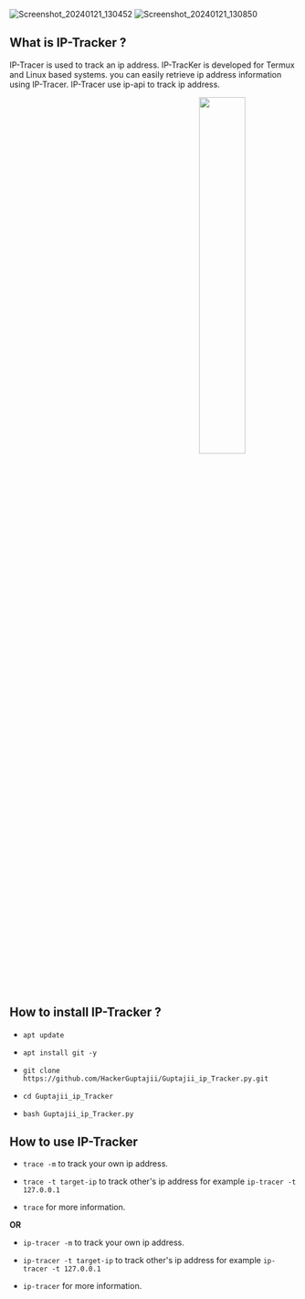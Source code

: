 ![Screenshot_20240121_130452](https://github.com/GuptajiiHacker/Guptajii_ip_Tracker/assets/155041576/be6bd682-4baf-4016-9b14-b82ab19e3c02)
![Screenshot_20240121_130850](https://github.com/GuptajiiHacker/Guptajii_ip_Tracker/assets/155041576/6c813f8b-c812-42d3-9a99-1ade94d183f6)
## What is IP-Tracker ?

IP-Tracer is used to track an ip address. IP-TracKer is developed for Termux and Linux based systems. you can easily retrieve ip address information using IP-Tracer. IP-Tracer use ip-api to track ip address.

<p align="center">
<img width="47%"![Screenshot_20240121_130452](https://github.com/GuptajiiHacker/Guptajii_ip_Tracker/assets/155041576/7a8dcc4c-5189-4188-8f0c-dc634c32d45d)
"/>
<img width="40%" src="![Screenshot_20240121_130850](https://github.com/GuptajiiHacker/Guptajii_ip_Tracker/assets/155041576/05a91a97-b7dd-453e-aed0-d4d1d1fc7ef9)
"/>
</p>

## How to install IP-Tracker ?

* `apt update`

* `apt install git -y`

* `git clone https://github.com/HackerGuptajii/Guptajii_ip_Tracker.py.git`

* `cd Guptajii_ip_Tracker`

* `bash Guptajii_ip_Tracker.py`




## How to use IP-Tracker 

* `trace -m` to track your own ip address.

* `trace -t target-ip` to track other's ip address for example `ip-tracer -t 127.0.0.1`

* `trace` for more information.

**OR**

* `ip-tracer -m` to track your own ip address.

* `ip-tracer -t target-ip` to track other's ip address for example `ip-tracer -t 127.0.0.1`

* `ip-tracer` for more information.

